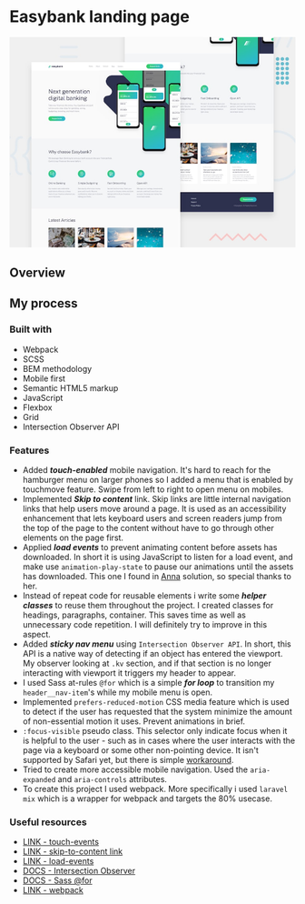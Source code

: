 # Easybank landing page

![Design preview for the Easybank landing page coding challenge](./design/desktop-preview.jpg)

## Overview

## My process

### Built with

 - Webpack
 - SCSS
 - BEM methodology
 - Mobile first
 - Semantic HTML5 markup
 - JavaScript
 - Flexbox
 - Grid
 - Intersection Observer API

### Features

- Added ***touch-enabled*** mobile navigation. It's hard to reach for the hamburger menu on larger phones so I added a menu that is enabled by touchmove feature. Swipe from left to right to open menu on mobiles. 
- Implemented ***Skip to content*** link. Skip links are little internal navigation links that help users move around a page. It is used as an accessibility enhancement that lets keyboard users and screen readers jump from the top of the page to the content without have to go through other elements on the page first.
- Applied ***load events*** to prevent animating content before assets has downloaded. In short it is using JavaScript to listen for a load event, and make use `animation-play-state` to pause our animations until the assets has downloaded. This one I found in [Anna](https://www.frontendmentor.io/solutions/easybank-landing-page-grid-css-animations-js-scss-PC1gxE5Df) solution, so special thanks to her.
- Instead of repeat code for reusable elements i write some ***helper classes*** to reuse them throughout the project. I created classes for headings, paragraphs, container. This saves time as well as unnecessary code repetition. I will definitely try to improve in this aspect.
- Added ***sticky nav menu*** using `Intersection Observer API`. In short, this API is a native way of detecting if an object has entered the viewport. My observer looking at `.kv` section, and if that section is no longer interacting with viewport it triggers my header to appear.
- I used Sass at-rules `@for` which is a simple ***for loop*** to transition my `header__nav-item`'s while my mobile menu is open.
- Implemented `prefers-reduced-motion` CSS media feature which is used to detect if the user has requested that the system minimize the amount of non-essential motion it uses. Prevent animations in brief.
- `:focus-visible` pseudo class. This selector only indicate focus when it is helpful to the user - such as in cases where the user interacts with the page via a keyboard or some other non-pointing device. It isn't supported by Safari yet, but there is simple [workaround](https://stackoverflow.com/questions/31402576/enable-focus-only-on-keyboard-use-or-tab-press).
- Tried to create more accessible mobile navigation. Used the `aria-expanded` and `aria-controls` attributes.
- To create this project I used webpack. More specifically i used `laravel mix` which is a wrapper for webpack and targets the 80% usecase.

### Useful resources
 
- [LINK - touch-events](https://flaviocopes.com/touch-events/)
- [LINK - skip-to-content link](https://css-tricks.com/how-to-create-a-skip-to-content-link/)
- [LINK - load-events](https://css-tricks.com/making-animations-wait/)
- [DOCS - Intersection Observer](https://developer.mozilla.org/en-US/docs/Web/API/Intersection_Observer_API)
- [DOCS - Sass @for](https://sass-lang.com/documentation/at-rules/control/for)
- [LINK - webpack](https://laravel-mix.com/docs/6.0/what-is-mix)